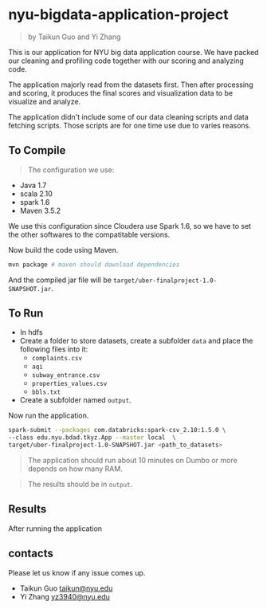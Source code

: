 nyu-bigdata-application-project
===============================

> by Taikun Guo and Yi Zhang

This is our application for NYU big data application course. We have packed our cleaning and profiling code together with our scoring and analyzing code.  

The application majorly read from the datasets first. Then after processing and scoring, it produces the final scores and visualization data to be visualize and analyze.

The application didn't include some of our data cleaning scripts and data fetching scripts. Those scripts are for one time use due to varies reasons.

## To Compile
> The configuration we use:  
- Java 1.7
- scala 2.10
- spark 1.6
- Maven 3.5.2

We use this configuration since Cloudera use Spark 1.6, so we have to set the other softwares to the compatitable versions.

Now build the code using Maven.
```bash
mvn package # maven should download dependencies
```
And the compiled jar file will be `target/uber-finalproject-1.0-SNAPSHOT.jar`.

## To Run
- In hdfs
- Create a folder to store datasets, create a subfolder `data` and place the following files into it:
  * `complaints.csv`
  * `aqi`
  * `subway_entrance.csv`
  * `properties_values.csv`
  * `bbls.txt`
- Create a subfolder named `output`.

Now run the application.
```bash
spark-submit --packages com.databricks:spark-csv_2.10:1.5.0 \
--class edu.nyu.bdad.tkyz.App --master local  \
target/uber-finalproject-1.0-SNAPSHOT.jar <path_to_datasets>
```
> The application should run about 10 minutes on Dumbo or more depends on how many RAM.

> The results should be in `output`.

## Results
After running the application

## contacts
Please let us know if any issue comes up.  
* Taikun Guo <taikun@nyu.edu>  
* Yi Zhang <yz3940@nyu.edu>
